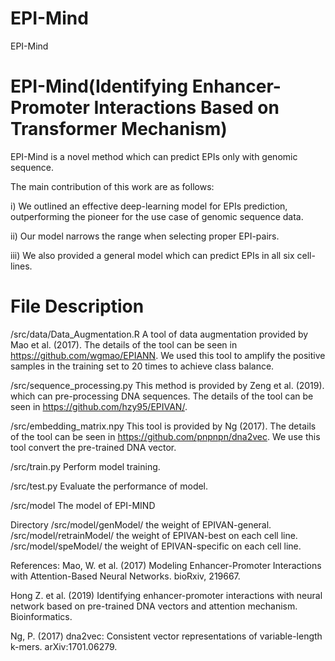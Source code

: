 # EPI-Mind
EPI-Mind
# EPI-Mind(Identifying Enhancer-Promoter Interactions Based on Transformer Mechanism)
EPI-Mind is a novel method which can predict EPIs only with genomic sequence. 

The main contribution of this work are as follows:

i) We outlined an effective deep-learning model for EPIs prediction, outperforming the pioneer for the use case of genomic sequence data.

ii) Our model narrows the range when selecting proper EPI-pairs.

iii) We also provided a general model which can predict EPIs in all six cell-lines.

# File Description 
/src/data/Data_Augmentation.R
A tool of data augmentation provided by Mao et al. (2017). 
The details of the tool can be seen in https://github.com/wgmao/EPIANN.
We used this tool to amplify the positive samples in the training set to 20 times to achieve class balance.

/src/sequence_processing.py
This method is provided by Zeng et al. (2019). which can pre-processing DNA sequences. 
The details of the tool can be seen in https://github.com/hzy95/EPIVAN/.
 
/src/embedding_matrix.npy
This tool is provided by Ng (2017).
The details of the tool can be seen in https://github.com/pnpnpn/dna2vec.
We use this tool convert the pre-trained DNA vector.

/src/train.py
Perform model training.

/src/test.py
Evaluate the performance of model.

/src/model
The model of EPI-MIND

Directory
/src/model/genModel/ the weight of EPIVAN-general.
/src/model/retrainModel/ the weight of EPIVAN-best on each cell line.
/src/model/speModel/ the weight of EPIVAN-specific on each cell line.
 
References:
Mao, W. et al. (2017) Modeling Enhancer-Promoter Interactions with Attention-Based Neural Networks. bioRxiv, 219667.

Hong Z. et al. (2019) Identifying enhancer-promoter interactions with neural network based on pre-trained DNA vectors and attention mechanism. Bioinformatics.

Ng, P. (2017) dna2vec: Consistent vector representations of variable-length k-mers. arXiv:1701.06279.
